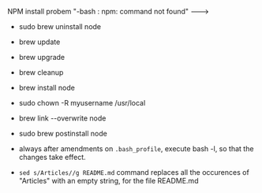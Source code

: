 NPM install probem "-bash : npm: command not found" ---> 
- sudo brew uninstall node
- brew update
- brew upgrade
- brew cleanup
- brew install node
- sudo chown -R myusername /usr/local
- brew link --overwrite node
- sudo brew postinstall node

- always after amendments on `.bash_profile`, execute bash -l, so that the changes take effect.
- `sed s/Articles//g README.md` command replaces all the occurences of "Articles" with an empty string, for the file README.md
